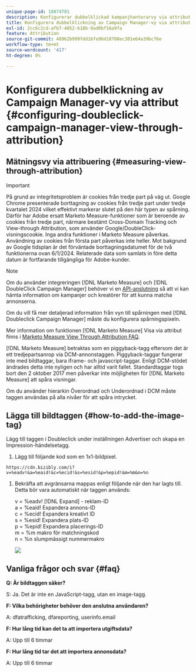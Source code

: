 ```yaml
---
unique-page-id: 18874781
description: Konfigurerar dubbelklickad kampanjhanterarvy via attribut - [!DNL Marketo Measure]
title: Konfigurera dubbelklickning av Campaign Manager-vy via attribut
exl-id: 2cc6c2cd-afb7-4052-b18b-9ad0bf16a9fa
feature: Attribution
source-git-commit: 48962b999fdd16fe96d18708ec301e64a39bc76e
workflow-type: tm+mt
source-wordcount: '417'
ht-degree: 0%

---
```


# Konfigurera dubbelklickning av Campaign Manager-vy via attribut {#configuring-doubleclick-campaign-manager-view-through-attribution}

## Mätningsvy via attribuering {#measuring-view-through-attribution}

>[!IMPORTANT]
>
>På grund av integritetsproblem är cookies från tredje part på väg ut. Google Chrome presenterade borttagning av cookies från tredje part under tredje kvartalet 2024 vilket effektivt markerar slutet på den här typen av spårning. Därför har Adobe ersatt Marketo Measure-funktioner som är beroende av cookies från tredje part, närmare bestämt Cross-Domain Tracking och View-through Attribution, som använder Google/DoubleClick-visningscookie. Inga andra funktioner i Marketo Measure påverkas. Användning av cookies från första part påverkas inte heller. Mot bakgrund av Google tidsplan är det förväntade borttagningsdatumet för de två funktionerna ovan 6/1/2024. Relaterade data som samlats in före detta datum är fortfarande tillgängliga för Adobe-kunder.

>[!NOTE]
>
>Om du använder integreringen [!DNL Marketo Measure] och [!DNL DoubleClick Campaign Manager] behöver vi en [API-anslutning](/help/api-connections/utilizing-marketo-measures-api-connections/integrated-ad-platforms.md#how-to-connect-ad-platforms) så att vi kan hämta information om kampanjer och kreatörer för att kunna matcha annonserna.

Om du vill få mer detaljerad information från vyn till spårningen med [!DNL Doubleclick Campaign Manager] måste du konfigurera spårningspixeln.

Mer information om funktionen [!DNL Marketo Measure] Visa via attribut finns i [Marketo Measure View Through Attribution FAQ](/help/advanced-marketo-measure-features/view-through-attribution/marketo-measure-view-through-attribution-faq.md).

[!DNL Marketo Measure] betraktas som en piggyback-tagg eftersom det är ett tredjepartsanrop via DCM-annonstaggen. Piggyback-taggar fungerar inte med bildtaggar, bara iframe- och javascript-taggar. Enligt DCM-stödet ändrades detta inte nyligen och har alltid varit fallet. Standardtaggar togs bort den 2 oktober 2017 men påverkar inte möjligheten för [!DNL Marketo Measure] att spåra visningar.

Om du använder hierarkin Överordnad och Underordnad i DCM måste taggen användas på alla nivåer för att spåra intrycket.

## Lägga till bildtaggen {#how-to-add-the-image-tag}

Lägg till taggen i Doubleclick under inställningen Advertiser och skapa en Impression-händelsetagg.

1. Lägg till följande kod som en 1x1-bildpixel.

`https://cdn.bizibly.com/i?v=%eadv!&a=%eaid!&c=%ecid!&s=%esid!&p=%epid!&m=%m&n=%n`

1. Bekräfta att avgränsarna mappas enligt följande när den har lagts till. Detta bör vara automatiskt när taggen används:

   v = %eadv! [!DNL Expand] - reklam-ID\
   a = %eaid! Expandera annons-ID\
   c = %ecid! Expandera kreativt ID\
   s = %esid! Expandera plats-ID\
   p = %epid! Expandera placerings-ID\
   m = %m makro för matchningskod\
   n = %n slumpmässigt nummermakro

   ![](assets/1.png)

## Vanliga frågor och svar {#faq}

**Q: Är bildtaggen säker?**

S: Ja. Det är inte en JavaScript-tagg, utan en image-tagg.

**F: Vilka behörigheter behöver den anslutna användaren?**

A: dfatrafficking, dfareporting, userinfo.email

**F: Hur lång tid kan det ta att importera utgiftsdata?**

A: Upp till 6 timmar

**F: Hur lång tid tar det att importera annonsdata?**

A: Upp till 6 timmar

